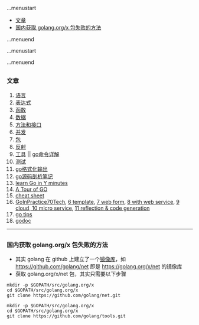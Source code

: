 ...menustart

 - [文章](#c75625dccf148721245b46b1e3e6c79f)
 - [国内获取 golang.org/x 包失败的方法](#0a924bf17d1b7242d5600e9b537b969f)

...menuend


...menustart


...menuend

<h2 id="c75625dccf148721245b46b1e3e6c79f"></h2>

### 文章

 1. [语言](https://github.com/mebusy/notes/blob/master/dev_notes/GOLANG%20%E5%A4%87%E5%BF%981-%E8%AF%AD%E8%A8%80.md)   
 2. [表达式](https://github.com/mebusy/notes/blob/master/dev_notes/GOLANG%20%E5%A4%87%E5%BF%982-%E8%A1%A8%E8%BE%BE%E5%BC%8F.md) 
 3. [函数 ](https://github.com/mebusy/notes/blob/master/dev_notes/GOLANG%20%E5%A4%87%E5%BF%983-%E5%87%BD%E6%95%B0.md) 
 4. [数据 ](https://github.com/mebusy/notes/blob/master/dev_notes/GOLANG%20%E5%A4%87%E5%BF%984-%E6%95%B0%E6%8D%AE.md)
 5. [方法和接口](https://github.com/mebusy/notes/blob/master/dev_notes/GOLANG%20%E5%A4%87%E5%BF%985-%E6%96%B9%E6%B3%95%E5%92%8C%E6%8E%A5%E5%8F%A3.md)  
 7. [并发](https://github.com/mebusy/notes/blob/master/dev_notes/GOLANG%20%E5%A4%87%E5%BF%987-%E5%B9%B6%E5%8F%91.md)  
 8. [包](https://github.com/mebusy/notes/blob/master/dev_notes/GOLANG%20%E5%A4%87%E5%BF%988-%E5%8C%85.md)    
 9. [反射](https://github.com/mebusy/notes/blob/master/dev_notes/GOLANG%E5%A4%87%E5%BF%989-%E5%8F%8D%E5%B0%84.md)  
 10. [工具](https://github.com/mebusy/notes/blob/master/dev_notes/GOLANG%E5%A4%87%E5%BF%98A-%E5%B7%A5%E5%85%B7.md) ||  [go命令详解](https://www.ctolib.com/docs-go-command-tutorial-c-0-0.html)
 11. [测试](https://github.com/mebusy/notes/blob/master/dev_notes/GOLANG%E5%A4%87%E5%BF%98B-%E6%B5%8B%E8%AF%95.md)
 12. [go格式化输出 ](https://github.com/mebusy/notes/blob/master/dev_notes/GOLANG-fmt%E6%A0%BC%E5%BC%8F%E5%8C%96%E8%BE%93%E5%87%BA.md)
 13. [go源码剖析笔记](https://github.com/mebusy/notes/blob/master/dev_notes/GOLANG_src_profile.md)
 14. [learn Go in Y minutes](https://github.com/mebusy/notes/blob/master/dev_notes/learnGoInYMinutes.md)
 15. [A Tour of GO](https://github.com/mebusy/notes/blob/master/dev_notes/ATourOfGo.md)
 16. [cheat sheet](https://github.com/mebusy/notes/blob/master/dev_notes/golang_cheatsheet.md)
 17. [GoInPractice70Tech](https://github.com/mebusy/notes/blob/master/dev_notes/GoInPractice70Tech.md), [6 template](https://github.com/mebusy/notes/blob/master/dev_notes/GoIn70_6.md), [7 web form](https://github.com/mebusy/notes/blob/master/dev_notes/GoIn70_7.md), [8 with web service](https://github.com/mebusy/notes/blob/master/dev_notes/GoIn70_8.md), [9 cloud, 10 micro service](https://github.com/mebusy/notes/blob/master/dev_notes/GoIn70_9.md), [11 reflection & code generation](https://github.com/mebusy/notes/blob/master/dev_notes/GoIn70_11.md)
 18. [go tips](https://github.com/mebusy/notes/blob/master/dev_notes/go_tips.md)
 19. [godoc](https://github.com/mebusy/notes/blob/master/dev_notes/godoc.md)

---------

<h2 id="0a924bf17d1b7242d5600e9b537b969f"></h2>

### 国内获取 golang.org/x 包失败的方法

 - 其实 golang 在 github 上建立了一个[镜像库](https://github.com/golang)，如 https://github.com/golang/net 即是 https://golang.org/x/net 的镜像库
 - 获取 golang.org/x/net 包，其实只需要以下步骤

```
mkdir -p $GOPATH/src/golang.org/x
cd $GOPATH/src/golang.org/x
git clone https://github.com/golang/net.git
```
 
```
mkdir -p $GOPATH/src/golang.org/x
cd $GOPATH/src/golang.org/x
git clone https://github.com/golang/tools.git
```

